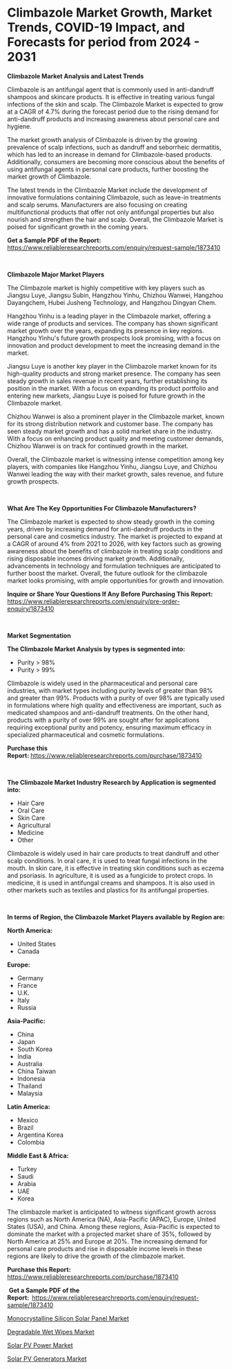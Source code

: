 <p><h1>Climbazole Market Growth, Market Trends, COVID-19 Impact, and Forecasts for period from 2024 - 2031</h1></p><p><strong>Climbazole Market Analysis and Latest Trends</strong></p>
<p><p>Climbazole is an antifungal agent that is commonly used in anti-dandruff shampoos and skincare products. It is effective in treating various fungal infections of the skin and scalp. The Climbazole Market is expected to grow at a CAGR of 4.7% during the forecast period due to the rising demand for anti-dandruff products and increasing awareness about personal care and hygiene.</p><p>The market growth analysis of Climbazole is driven by the growing prevalence of scalp infections, such as dandruff and seborrheic dermatitis, which has led to an increase in demand for Climbazole-based products. Additionally, consumers are becoming more conscious about the benefits of using antifungal agents in personal care products, further boosting the market growth of Climbazole.</p><p>The latest trends in the Climbazole Market include the development of innovative formulations containing Climbazole, such as leave-in treatments and scalp serums. Manufacturers are also focusing on creating multifunctional products that offer not only antifungal properties but also nourish and strengthen the hair and scalp. Overall, the Climbazole Market is poised for significant growth in the coming years.</p></p>
<p><strong>Get a Sample PDF of the Report:&nbsp;</strong> <a href="https://www.reliableresearchreports.com/enquiry/request-sample/1873410">https://www.reliableresearchreports.com/enquiry/request-sample/1873410</a></p>
<p>&nbsp;</p>
<p><strong>Climbazole Major Market Players</strong></p>
<p><p>The Climbazole market is highly competitive with key players such as Jiangsu Luye, Jiangsu Subin, Hangzhou Yinhu, Chizhou Wanwei, Hangzhou Dayangchem, Hubei Jusheng Technology, and Hangzhou Dingyan Chem.</p><p>Hangzhou Yinhu is a leading player in the Climbazole market, offering a wide range of products and services. The company has shown significant market growth over the years, expanding its presence in key regions. Hangzhou Yinhu's future growth prospects look promising, with a focus on innovation and product development to meet the increasing demand in the market.</p><p>Jiangsu Luye is another key player in the Climbazole market known for its high-quality products and strong market presence. The company has seen steady growth in sales revenue in recent years, further establishing its position in the market. With a focus on expanding its product portfolio and entering new markets, Jiangsu Luye is poised for future growth in the Climbazole market.</p><p>Chizhou Wanwei is also a prominent player in the Climbazole market, known for its strong distribution network and customer base. The company has seen steady market growth and has a solid market share in the industry. With a focus on enhancing product quality and meeting customer demands, Chizhou Wanwei is on track for continued growth in the market.</p><p>Overall, the Climbazole market is witnessing intense competition among key players, with companies like Hangzhou Yinhu, Jiangsu Luye, and Chizhou Wanwei leading the way with their market growth, sales revenue, and future growth prospects.</p></p>
<p>&nbsp;</p>
<p><strong>What Are The Key Opportunities For Climbazole Manufacturers?</strong></p>
<p><p>The Climbazole market is expected to show steady growth in the coming years, driven by increasing demand for anti-dandruff products in the personal care and cosmetics industry. The market is projected to expand at a CAGR of around 4% from 2021 to 2026, with key factors such as growing awareness about the benefits of climbazole in treating scalp conditions and rising disposable incomes driving market growth. Additionally, advancements in technology and formulation techniques are anticipated to further boost the market. Overall, the future outlook for the climbazole market looks promising, with ample opportunities for growth and innovation.</p></p>
<p><strong>Inquire or Share Your Questions If Any Before Purchasing This Report:</strong> <a href="https://www.reliableresearchreports.com/enquiry/pre-order-enquiry/1873410">https://www.reliableresearchreports.com/enquiry/pre-order-enquiry/1873410</a></p>
<p>&nbsp;</p>
<p><strong>Market Segmentation</strong></p>
<p><strong>The Climbazole Market Analysis by types is segmented into:</strong></p>
<p><ul><li>Purity > 98%</li><li>Purity > 99%</li></ul></p>
<p><p>Climbazole is widely used in the pharmaceutical and personal care industries, with market types including purity levels of greater than 98% and greater than 99%. Products with a purity of over 98% are typically used in formulations where high quality and effectiveness are important, such as medicated shampoos and anti-dandruff treatments. On the other hand, products with a purity of over 99% are sought after for applications requiring exceptional purity and potency, ensuring maximum efficacy in specialized pharmaceutical and cosmetic formulations.</p></p>
<p><strong>Purchase this Report:&nbsp;</strong><a href="https://www.reliableresearchreports.com/purchase/1873410">https://www.reliableresearchreports.com/purchase/1873410</a></p>
<p>&nbsp;</p>
<p><strong>The Climbazole Market Industry Research by Application is segmented into:</strong></p>
<p><ul><li>Hair Care</li><li>Oral Care</li><li>Skin Care</li><li>Agricultural</li><li>Medicine</li><li>Other</li></ul></p>
<p><p>Climbazole is widely used in hair care products to treat dandruff and other scalp conditions. In oral care, it is used to treat fungal infections in the mouth. In skin care, it is effective in treating skin conditions such as eczema and psoriasis. In agriculture, it is used as a fungicide to protect crops. In medicine, it is used in antifungal creams and shampoos. It is also used in other markets such as textiles and plastics for its antifungal properties.</p></p>
<p>&nbsp;</p>
<p><strong>In terms of Region, the Climbazole Market Players available by Region are:</strong></p>
<p>
    <p> <strong> North America: </strong>
        <ul>
            <li>United States</li>
            <li>Canada</li>
        </ul>
        </p> 
    <p> <strong> Europe: </strong>
        <ul>
            <li>Germany</li>
            <li>France</li>
            <li>U.K.</li>
            <li>Italy</li>
            <li>Russia</li>
        </ul>
        </p> 
    <p> <strong> Asia-Pacific: </strong>
        <ul>
            <li>China</li>
            <li>Japan</li>
            <li>South Korea</li>
            <li>India</li>
            <li>Australia</li>
            <li>China Taiwan</li>
            <li>Indonesia</li>
            <li>Thailand</li>
            <li>Malaysia</li>
        </ul>
        </p> 
    <p> <strong> Latin America: </strong>
        <ul>
            <li>Mexico</li>
            <li>Brazil</li>
            <li>Argentina Korea</li>
            <li>Colombia</li>
        </ul>
        </p> 
    <p> <strong> Middle East & Africa: </strong>
        <ul>
            <li>Turkey</li>
            <li>Saudi</li>
            <li>Arabia</li>
            <li>UAE</li>
            <li>Korea</li>
        </ul>
    </p>
    </p>
<p><p>The climbazole market is anticipated to witness significant growth across regions such as North America (NA), Asia-Pacific (APAC), Europe, United States (USA), and China. Among these regions, Asia-Pacific is expected to dominate the market with a projected market share of 35%, followed by North America at 25% and Europe at 20%. The increasing demand for personal care products and rise in disposable income levels in these regions are likely to drive the growth of the climbazole market.</p></p>
<p><strong>Purchase this Report: </strong><a href="https://www.reliableresearchreports.com/purchase/1873410">https://www.reliableresearchreports.com/purchase/1873410</a></p>
<p>&nbsp;<strong>Get a Sample PDF of the Report:&nbsp;&nbsp;</strong><a href="https://www.reliableresearchreports.com/enquiry/request-sample/1873410">https://www.reliableresearchreports.com/enquiry/request-sample/1873410</a></p>
<p><strong></strong></p>
<p><p><a href="https://view.publitas.com/reportprime-1/monocrystalline-silicon-solar-panel-market-size-global-industry-overview-market-segmentation-and-forecast-2023-to-2030/">Monocrystalline Silicon Solar Panel Market</a></p><p><a href="https://simplistic-meeting-7ee.notion.site/Degradable-Wet-Wipes-Market-Research-Report-Provides-Critical-Insights-that-can-help-Shape-Business--704781a146e346d68bcd12c17e7ef633">Degradable Wet Wipes Market</a></p><p><a href="https://view.publitas.com/reportprime-1/solar-pv-power-market-provides-detailed-segmentation-of-this-market-based-on-type-application-and-region-and-forecast-for-the-period-from-2023-2030/">Solar PV Power Market</a></p><p><a href="https://view.publitas.com/reportprime-1/solar-pv-generators-market-provides-a-comprehensive-analysis-including-a-macro-overview-of-the-market-as-well-as-micro-details-such-as-market-size-and-competitive-landscape/">Solar PV Generators Market</a></p></p>